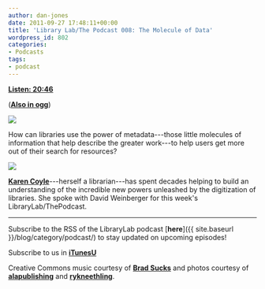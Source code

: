 ```yaml
---
author: dan-jones
date: 2011-09-27 17:48:11+00:00
title: 'Library Lab/The Podcast 008: The Molecule of Data'
wordpress_id: 802
categories:
- Podcasts
tags:
- podcast
---
```


[**Listen: 20:46**](https://lil-blog-media.s3.amazonaws.com/podcast/2011-09-27_karencoyle.mp3)

([**Also in ogg**](https://lil-blog-media.s3.amazonaws.com/podcast/2011-09-27_karencoyle.ogg))

![](http://farm5.static.flickr.com/4019/4585779619_85ce3dd180_b.jpg)

How can libraries use the power of metadata---those little molecules of information that help describe the greater work---to help users get more out of their search for resources?

![](http://farm5.static.flickr.com/4048/4272659880_26e6b1c9d8.jpg)

[**Karen Coyle**](http://kcoyle.net/)---herself a librarian---has spent decades helping to build an understanding of the incredible new powers unleashed by the digitization of libraries. She spoke with David Weinberger for this week's LibraryLab/ThePodcast.

---

Subscribe to the RSS of the LibraryLab podcast [**here**]({{ site.baseurl }}/blog/category/podcast/) to stay updated on upcoming episodes!

Subscribe to us in [**iTunesU**](http://itunes.apple.com/WebObjects/MZStore.woa/wa/viewPodcast?id=457060447)

Creative Commons music courtesy of [**Brad Sucks**](http://www.bradsucks.net/albums/guess-whos-a-mess/) and photos courtesy of [**alapublishing**](http://www.flickr.com/photos/alapublishing/4272659880/sizes/m/in/photostream/) and [**rykneethling**](http://www.flickr.com/photos/rykneethling/4585779619/sizes/l/in/photostream/).
